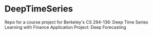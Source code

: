 # DeepTimeSeries
Repo for a course project for Berkeley's CS 294-136: Deep Time Series Learning with Finance Application
Project: Deep Forecasting
